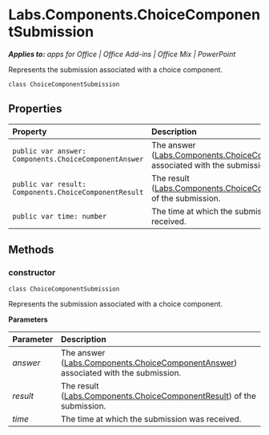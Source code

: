 
# Labs.Components.ChoiceComponentSubmission

 _**Applies to:** apps for Office | Office Add-ins | Office Mix | PowerPoint_

Represents the submission associated with a choice component.

```
class ChoiceComponentSubmission
```


## Properties


|Property|Description|
|:-----|:-----|
| `public var answer: Components.ChoiceComponentAnswer`|The answer ([Labs.Components.ChoiceComponentAnswer](https://dev.office.com/reference/add-ins/office-mix/labs.components.choicecomponentanswer)) associated with the submission.|
| `public var result: Components.ChoiceComponentResult`|The result ([Labs.Components.ChoiceComponentResult](https://dev.office.com/reference/add-ins/office-mix/labs.components.choicecomponentresult)) of the submission.|
| `public var time: number`|The time at which the submission was received.|

## Methods




### constructor

 `class ChoiceComponentSubmission`

Represents the submission associated with a choice component.

 **Parameters**


|Parameter|Description|
|:-----|:-----|
| _answer_|The answer ([Labs.Components.ChoiceComponentAnswer](https://dev.office.com/reference/add-ins/office-mix/labs.components.choicecomponentanswer)) associated with the submission.|
| _result_|The result ([Labs.Components.ChoiceComponentResult](https://dev.office.com/reference/add-ins/office-mix/labs.components.choicecomponentresult)) of the submission.|
| _time_|The time at which the submission was received.|
